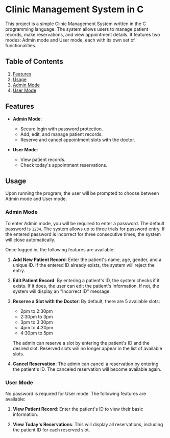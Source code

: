 # Clinic Management System in C

This project is a simple Clinic Management System written in the C programming language. The system allows users to manage patient records, make reservations, and view appointment details. It features two modes: Admin mode and User mode, each with its own set of functionalities.

## Table of Contents

1. [Features](#features)
2. [Usage](#usage)
3. [Admin Mode](#admin-mode)
4. [User Mode](#user-mode)

## Features

- **Admin Mode**:
  - Secure login with password protection.
  - Add, edit, and manage patient records.
  - Reserve and cancel appointment slots with the doctor.
  
- **User Mode**:
  - View patient records.
  - Check today's appointment reservations.

## Usage

Upon running the program, the user will be prompted to choose between Admin mode and User mode.

### Admin Mode

To enter Admin mode, you will be required to enter a password. The default password is `1234`. The system allows up to three trials for password entry. If the entered password is incorrect for three consecutive times, the system will close automatically.

Once logged in, the following features are available:

1. **Add New Patient Record**: Enter the patient's name, age, gender, and a unique ID. If the entered ID already exists, the system will reject the entry.

2. **Edit Patient Record**: By entering a patient's ID, the system checks if it exists. If it does, the user can edit the patient's information. If not, the system will display an "Incorrect ID" message.

3. **Reserve a Slot with the Doctor**: By default, there are 5 available slots:
   - 2pm to 2:30pm
   - 2:30pm to 3pm
   - 3pm to 3:30pm
   - 4pm to 4:30pm
   - 4:30pm to 5pm

   The admin can reserve a slot by entering the patient's ID and the desired slot. Reserved slots will no longer appear in the list of available slots.

4. **Cancel Reservation**: The admin can cancel a reservation by entering the patient's ID. The canceled reservation will become available again.

### User Mode

No password is required for User mode. The following features are available:

1. **View Patient Record**: Enter the patient's ID to view their basic information.

2. **View Today's Reservations**: This will display all reservations, including the patient ID for each reserved slot.
